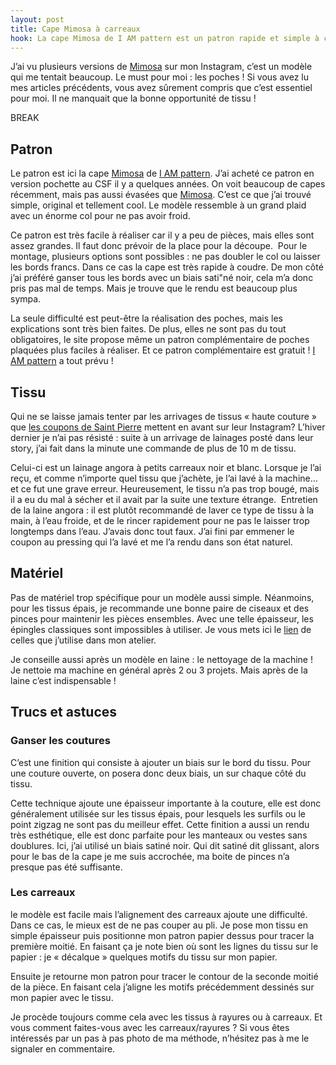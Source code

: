 ```yaml
---
layout: post
title: Cape Mimosa à carreaux
hook: La cape Mimosa de I AM pattern est un patron rapide et simple à coudre. Elle est réalisée ici avec un superbe lainage à carreaux noir et blanc.
---
```


J’ai vu plusieurs versions de [Mimosa][1] sur mon Instagram, c’est un modèle qui me tentait beaucoup. Le must pour moi : les poches ! Si vous avez lu mes articles précédents, vous avez sûrement compris que c’est essentiel pour moi. Il ne manquait que la bonne opportunité de tissu !

BREAK

## Patron

Le patron est ici la cape [Mimosa][1] de [I AM pattern][2]. J’ai acheté ce patron en version pochette au CSF il y a quelques années. On voit beaucoup de capes récemment, mais pas aussi évasées que [Mimosa][1]. C’est ce que j’ai trouvé simple, original et tellement cool. Le modèle ressemble à un grand plaid avec un énorme col pour ne pas avoir froid. 

Ce patron est très facile à réaliser car il y a peu de pièces, mais elles sont assez grandes. Il faut donc prévoir de la place pour la découpe.  Pour le montage, plusieurs options sont possibles : ne pas doubler le col ou laisser les bords francs. Dans ce cas la cape est très rapide à coudre. De mon côté j’ai préféré ganser tous les bords avec un biais sati"né noir, cela m’a donc pris pas mal de temps. Mais je trouve que le rendu est beaucoup plus sympa.

La seule difficulté est peut-être la réalisation des poches, mais les explications sont très bien faites. De plus, elles ne sont pas du tout obligatoires, le site propose même un patron complémentaire de poches plaquées plus faciles à réaliser. Et ce patron complémentaire est gratuit ! [I AM pattern][2] a tout prévu !

## Tissu

Qui ne se laisse jamais tenter par les arrivages de tissus « haute couture » que [les coupons de Saint Pierre][3] mettent en avant sur leur Instagram? L’hiver dernier je n’ai pas résisté : suite à un arrivage de lainages posté dans leur story, j’ai fait dans la minute une commande de plus de 10 m de tissu. 

Celui-ci est un lainage angora à petits carreaux noir et blanc. Lorsque je l’ai reçu, et comme n’importe quel tissu que j’achète, je l’ai lavé à la machine… et ce fut une grave erreur. Heureusement, le tissu n’a pas trop bougé, mais il a eu du mal à sécher et il avait par la suite une texture étrange. 
Entretien de la laine angora : il est plutôt recommandé de laver ce type de tissu à la main, à l’eau froide, et de le rincer rapidement pour ne pas le laisser trop longtemps dans l’eau. J’avais donc tout faux. J’ai fini par emmener le coupon au pressing qui l’a lavé et me l’a rendu dans son état naturel.

## Matériel

Pas de matériel trop spécifique pour un modèle aussi simple. Néanmoins, pour les tissus épais, je recommande une bonne paire de ciseaux et des pinces pour maintenir les pièces ensembles. Avec une telle épaisseur, les épingles classiques sont impossibles à utiliser. Je vous mets ici le [lien][4] de celles que j’utilise dans mon atelier. 

Je conseille aussi après un modèle en laine : le nettoyage de la machine ! Je nettoie ma machine en général après 2 ou 3 projets. Mais après de la laine c’est indispensable !


## Trucs et astuces

### Ganser les coutures

C’est une finition qui consiste à ajouter un biais sur le bord du tissu. Pour une couture ouverte, on posera donc deux biais, un sur chaque côté du tissu. 

Cette technique ajoute une épaisseur importante à la couture, elle est donc généralement utilisée sur les tissus épais, pour lesquels les surfils ou le point zigzag ne sont pas du meilleur effet. Cette finition a aussi un rendu très esthétique, elle est donc parfaite pour les manteaux ou vestes sans doublures.
Ici, j’ai utilisé un biais satiné noir. Qui dit satiné dit glissant, alors pour le bas de la cape je me suis accrochée, ma boite de pinces n’a presque pas été suffisante.

### Les carreaux

le modèle est facile mais l’alignement des carreaux ajoute une difficulté. Dans ce cas, le mieux est de ne pas couper au pli. Je pose mon tissu en simple épaisseur puis positionne mon patron papier dessus pour tracer la première moitié. En faisant ça je note bien où sont les lignes du tissu sur le papier : je « décalque » quelques motifs du tissu sur mon papier.

Ensuite je retourne mon patron pour tracer le contour de la seconde moitié de la pièce. En faisant cela j’aligne les motifs précédemment dessinés sur mon papier avec le tissu. 

Je procède toujours comme cela avec les tissus à rayures ou à carreaux. Et vous comment faites-vous avec les carreaux/rayures ? Si vous êtes intéressés par un pas à pas photo de ma méthode, n’hésitez pas à me le signaler en commentaire.



[1]:	https://iampatterns.fr/produit/patron-couture-cape-mimosa/
[2]:	https://iampatterns.fr/
[3]: 	https://les-coupons-de-saint-pierre.fr/fr/
[4]:	https://www.amazon.fr/ilauke-Plastique-Artisanat-Couleurs-Assorties/dp/B01FVICYEA/ref=sr_1_16?keywords=pince+couture&qid=1646775286&sr=8-16




